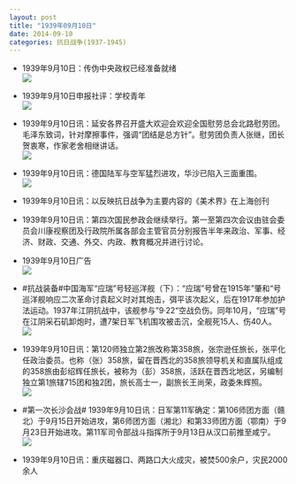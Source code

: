 ```yaml
---
layout: post
title: "1939年09月10日"
date: 2014-09-10
categories: 抗日战争(1937-1945)
---
```


<meta name="referrer" content="no-referrer" />

- 1939年9月10日：传伪中央政权已经准备就绪 <br/><img src="https://ww4.sinaimg.cn/large/aca367d8jw1ek7r230fdmj20f708lgn6.jpg" />

- 1939年9月10日申报社评：学校青年 <br/><img src="https://ww4.sinaimg.cn/large/aca367d8jw1ek7pbtblqhj20sr0ynkgw.jpg" />

- 1939年9月10日讯：延安各界召开盛大欢迎会欢迎全国慰劳总会北路慰劳团。毛泽东致词，针对摩擦事件，强调“团结是总方针”。慰劳团负责人张继，团长贺衷寒，作家老舍相继讲话。 <br/><img src="https://ww1.sinaimg.cn/large/aca367d8jw1ek7orcq4vtj209x0avjro.jpg" />

- 1939年9月10日讯：德国陆军与空军猛烈进攻，华沙已陷入三面重围。 <br/><img src="https://ww3.sinaimg.cn/large/aca367d8jw1ek7n0um68dj209o0ycdoa.jpg" />

- 1939年9月10日讯：以反映抗日战争为主要内容的《美术界》在上海创刊 

- 1939年9月10日讯：第四次国民参政会继续举行。第一至第四次会议由驻会委员会川康视察团及行政院所属各部会主管官员分别报告半年来政治、军事、经济、财政、交通、外交、内政、教育概况并进行讨论。 

- 1939年9月10日广告 <br/><img src="https://ww3.sinaimg.cn/large/aca367d8jw1ek77fa7y8zj206r0hcdh6.jpg" />

- #抗战装备#中国海军“应瑞”号轻巡洋舰（下）：“应瑞”号曾在1915年”肇和“号巡洋舰响应二次革命讨袁起义时对其炮击，弭平该次起义，后在1917年参加护法运动。1937年江阴抗战中，该舰参与”9·22“空战负伤。同年10月，“应瑞”号在江阴采石矶卸炮时，遭7架日军飞机围攻被击沉，全舰死15人、伤40人。 <br/><img src="https://ww3.sinaimg.cn/large/aca367d8jw1ek75eh2pe0j20b4046gm0.jpg" />

- 1939年9月10日讯：第120师独立第2旅改称第358旅，张宗逊任旅长，张平化任政治委员。也称（张）358旅，留在晋西北的358旅领导机关和直属队组成的358旅由彭绍辉任旅长，被称为（彭）358旅，活跃在晋西北地区，另编制独立第1旅辖715团和独2团，旅长高士一，副旅长王尚荣，政委朱辉照。 <br/><img src="https://ww1.sinaimg.cn/large/aca367d8jw1ek73o1430hj206b08ct8r.jpg" />

- #第一次长沙会战# 1939年9月10日讯：日军第11军确定：第106师团方面（赣北）于9月15日开始进攻，第6师团方面（湘北）和第33师团方面（鄂南）于9月23日开始进攻。第11军司令部战斗指挥所于9月13日从汉口前推至咸宁。 <br/><img src="https://ww4.sinaimg.cn/large/aca367d8jw1ek71x2ib7wj20f40dpgng.jpg" />

- 1939年9月10日讯：重庆磁器口、两路口大火成灾，被焚500余户，灾民2000余人 

